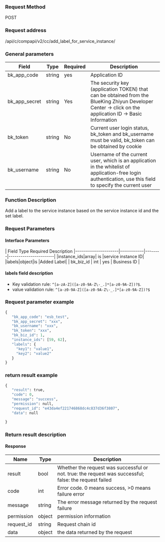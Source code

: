 ### Request Method

POST


### Request address

/api/c/compapi/v2/cc/add_label_for_service_instance/


### General parameters

| Field | Type | Required | Description |
|-----------|------------|--------|------------|
| bk_app_code | string | yes | Application ID |
| bk_app_secret| string | Yes | The security key (application TOKEN) that can be obtained from the BlueKing Zhiyun Developer Center -> click on the application ID -> Basic Information |
| bk_token | string | No | Current user login status, bk_token and bk_username must be valid, bk_token can be obtained by cookie |
| bk_username | string | No | Username of the current user, which is an application in the whitelist of application-free login authentication, use this field to specify the current user |


### Function Description

Add a label to the service instance based on the service instance id and the set label.

### Request Parameters



#### Interface Parameters

| Field Type Required Description
|----------------------|------------|--------|-----------------------|
|instance_ids|array| is |service instance ID|
|labels|object|is |Added Label|
| bk_biz_id | int | yes | Business ID |

#### labels field description
- Key validation rule: `^[a-zA-Z]([a-z0-9A-Z\-_.]*[a-z0-9A-Z])?$`.
- value validation rule: `^[a-z0-9A-Z]([a-z0-9A-Z\-_.]*[a-z0-9A-Z])?$`

### Request parameter example

```Python
{
   "bk_app_code": "esb_test",
   "bk_app_secret": "xxx",
   "bk_username": "xxx",
   "bk_token": "xxx",
   "bk_biz_id": 1,
   "instance_ids": [59, 62],
   "labels": {
     "key1": "value1",
     "key2": "value2"
   }
}
```

### return result example

```Python
{
   "result": true,
   "code": 0,
   "message": "success",
   "permission": null,
   "request_id": "e43da4ef221746868dc4c837d36f3807",
   "data": null

}
```

### Return result description

#### Response

| Name | Type | Description |
|---|---|---|
| result | bool | Whether the request was successful or not. true: the request was successful; false: the request failed |
| code | int | Error code. 0 means success, >0 means failure error |
| message | string | The error message returned by the request failure | | permission | object |
| permission | object | permission information |
| request_id | string | Request chain id |
| data | object | the data returned by the request | | permission | object | permission information